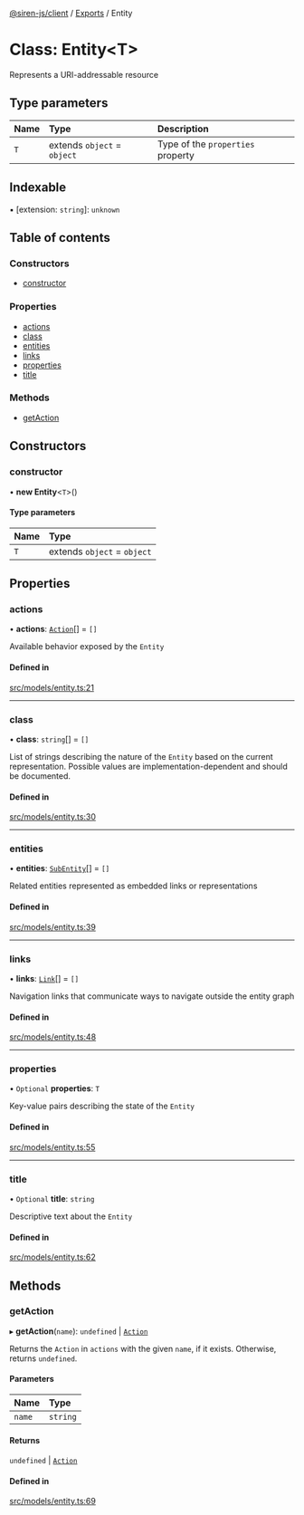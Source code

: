 [@siren-js/client](../README.md) / [Exports](../modules.md) / Entity

# Class: Entity<T\>

Represents a URI-addressable resource

## Type parameters

| Name | Type | Description |
| :------ | :------ | :------ |
| `T` | extends `object` = `object` | Type of the `properties` property |

## Indexable

▪ [extension: `string`]: `unknown`

## Table of contents

### Constructors

- [constructor](Entity.md#constructor)

### Properties

- [actions](Entity.md#actions)
- [class](Entity.md#class)
- [entities](Entity.md#entities)
- [links](Entity.md#links)
- [properties](Entity.md#properties)
- [title](Entity.md#title)

### Methods

- [getAction](Entity.md#getaction)

## Constructors

### constructor

• **new Entity**<`T`\>()

#### Type parameters

| Name | Type |
| :------ | :------ |
| `T` | extends `object` = `object` |

## Properties

### actions

• **actions**: [`Action`](Action.md)[] = `[]`

Available behavior exposed by the `Entity`

#### Defined in

[src/models/entity.ts:21](https://github.com/siren-js/client/blob/647f8ee/src/models/entity.ts#L21)

___

### class

• **class**: `string`[] = `[]`

List of strings describing the nature of the `Entity` based on the current representation. Possible values are
implementation-dependent and should be documented.

#### Defined in

[src/models/entity.ts:30](https://github.com/siren-js/client/blob/647f8ee/src/models/entity.ts#L30)

___

### entities

• **entities**: [`SubEntity`](../modules.md#subentity)[] = `[]`

Related entities represented as embedded links or representations

#### Defined in

[src/models/entity.ts:39](https://github.com/siren-js/client/blob/647f8ee/src/models/entity.ts#L39)

___

### links

• **links**: [`Link`](Link.md)[] = `[]`

Navigation links that communicate ways to navigate outside the entity graph

#### Defined in

[src/models/entity.ts:48](https://github.com/siren-js/client/blob/647f8ee/src/models/entity.ts#L48)

___

### properties

• `Optional` **properties**: `T`

Key-value pairs describing the state of the `Entity`

#### Defined in

[src/models/entity.ts:55](https://github.com/siren-js/client/blob/647f8ee/src/models/entity.ts#L55)

___

### title

• `Optional` **title**: `string`

Descriptive text about the `Entity`

#### Defined in

[src/models/entity.ts:62](https://github.com/siren-js/client/blob/647f8ee/src/models/entity.ts#L62)

## Methods

### getAction

▸ **getAction**(`name`): `undefined` \| [`Action`](Action.md)

Returns the `Action` in `actions` with the given `name`, if it exists. Otherwise, returns `undefined`.

#### Parameters

| Name | Type |
| :------ | :------ |
| `name` | `string` |

#### Returns

`undefined` \| [`Action`](Action.md)

#### Defined in

[src/models/entity.ts:69](https://github.com/siren-js/client/blob/647f8ee/src/models/entity.ts#L69)
